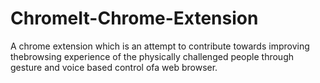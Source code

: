 # ChromeIt-Chrome-Extension
A chrome extension which is an attempt to contribute towards improving thebrowsing experience of the physically challenged people through gesture and voice based control ofa web browser.

